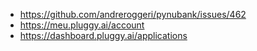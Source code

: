 - https://github.com/andreroggeri/pynubank/issues/462
- https://meu.pluggy.ai/account
- https://dashboard.pluggy.ai/applications
